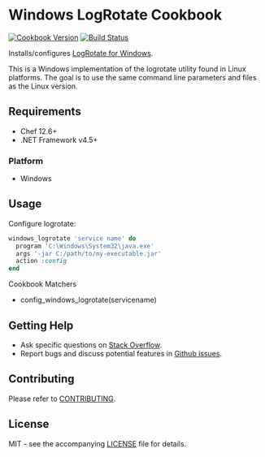 # Windows LogRotate Cookbook

[![Cookbook Version](http://img.shields.io/cookbook/v/windows_logrotate.svg?style=flat-square)][cookbook]
[![Build Status](https://img.shields.io/appveyor/ci/dhoer/chef-windows_logrotate/master.svg?style=flat-square)][win]

[cookbook]: https://supermarket.chef.io/cookbooks/windows_logrotate
[win]: https://ci.appveyor.com/project/dhoer/chef-windows_logrotate

Installs/configures 
[LogRotate for Windows](https://github.com/plecos/logrotatewin/).

This is a Windows implementation of the logrotate utility found in 
Linux platforms. The goal is to use the same command line parameters 
and files as the Linux version.

## Requirements

- Chef 12.6+
- .NET Framework v4.5+

### Platform

- Windows

## Usage

Configure logrotate:

```ruby
windows_logrotate 'service name' do
  program 'C:\Windows\System32\java.exe'
  args '-jar C:/path/to/my-executable.jar'
  action :config
end
```

Cookbook Matchers

- config_windows_logrotate(servicename)

## Getting Help

- Ask specific questions on [Stack Overflow](http://stackoverflow.com/questions/tagged/windows+logrotate).
- Report bugs and discuss potential features in [Github issues](https://github.com/dhoer/chef-windows_logrotate/issues).

## Contributing

Please refer to [CONTRIBUTING](https://github.com/dhoer/chef-nssm/blob/master/CONTRIBUTING.md).

## License

MIT - see the accompanying [LICENSE](https://github.com/dhoer/chef-nssm/blob/master/LICENSE.md) file for details.
